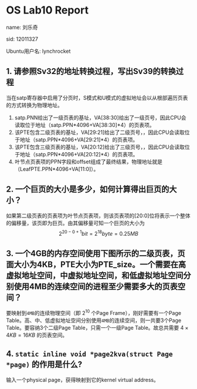 # OS Lab10 Report
name: 刘乐奇

sid: 12011327

Ubuntu用户名: lynchrocket

## 1. 请参照Sv32的地址转换过程，写出Sv39的转换过程
当在satp寄存器中启用了分页时，S模式和U模式的虚拟地址会以从根部遍历页表的方式转换为物理地址。
1. satp.PNN给出了一级页表的基址，VA[38:30]给出了一级页号，因此CPU会读取位于地址（satp.PPN\*4096+VA[38:30]\*4）的页表项。
2. 该PTE包含二级页表的基址，VA[29:21]给出了二级页号，，因此CPU会读取位于地址（satp.PPN\*4096+VA[29:21]\*4）的页表项。
3. 该PTE包含三级页表的基址，VA[20:12]给出了三级页号，，因此CPU会读取位于地址（satp.PPN\*4096+VA[20:12]\*4）的页表项。
4. 叶节点页表项的PPN字段和offset组成了最终结果，物理地址就是（LeafPTE.PPN\*4096+VA[11:0]）。

## 2. 一个巨页的大小是多少，如何计算得出巨页的大小？
如果第二级页表的页表项为叶节点页表项，则该页表项的[20:0]位将表示一个整体的偏移量，该页即为巨页。由其偏移量可知一个巨页的大小为
$$2^{20-0+1}bit=2^{18}byte=0.25MB$$

## 3. 一个4GB的内存空间使用下图所示的二级页表，页面大小为4KB，PTE大小为PTE_size。一个需要在高虚拟地址空间，中虚拟地址空间，和低虚拟地址空间分别使用4MB的连续空间的进程至少需要多大的页表空间？

要映射到`4MB`的连续物理空间（即 $2^{10}$ 个Page Frame），刚好需要有一个Page Table。高、中、低虚拟地址空间分别使用`4MB`的连续空间，则一共要3个Page Table。要容纳3个二级Page Table，只需一个一级Page Table。故总共需要 $4\times4KB=16KB$ 的页表空间。

## 4. `static inline void *page2kva(struct Page *page)` 的作用是什么?

输入一个physical page，获得映射到它的kernel virtual address。